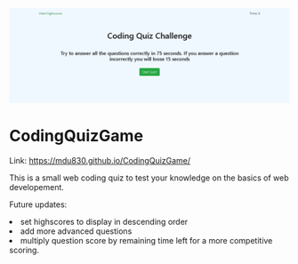 ![demo1](/assets/images/screenshot.png)

# CodingQuizGame
Link: https://mdu830.github.io/CodingQuizGame/

This is a small web coding quiz to test your knowledge on the basics of web developement.

Future updates:
<li>
  set highscores to display in descending order
</li>
<li>
  add more advanced questions
</li>
<li> multiply question score by remaining time left for a more competitive scoring.

